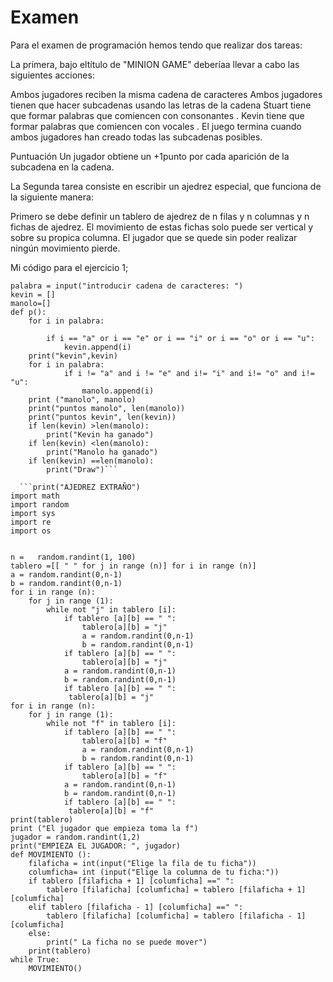 # Examen
Para el examen de programación hemos tendo que realizar dos tareas:

La primera, bajo eltítulo de "MINION GAME" deberíaa llevar a cabo las siguientes acciones:

Ambos jugadores reciben la misma cadena de caracteres
Ambos jugadores tienen que hacer subcadenas usando las letras de la cadena
Stuart tiene que formar palabras que comiencen con consonantes .
Kevin tiene que formar palabras que comiencen con vocales .
El juego termina cuando ambos jugadores han creado todas las subcadenas posibles.

Puntuación
Un jugador obtiene un +1punto por cada aparición de la subcadena en la cadena.


La Segunda tarea consiste en escribir un ajedrez especial, que funciona de la siguiente manera:

Primero se debe definir un tablero de ajedrez de n filas y n columnas y n fichas de ajedrez. El movimiento de estas fichas solo puede ser vertical y sobre su propica columna. El jugador que se quede sin poder realizar ningún movimiento pierde.



Mi código para el ejercicio 1;

```(print("Minion Game")
palabra = input("introducir cadena de caracteres: ")
kevin = []
manolo=[]
def p():
    for i in palabra:
        
        if i == "a" or i == "e" or i == "i" or i == "o" or i == "u":
            kevin.append(i)
    print("kevin",kevin)
    for i in palabra:
            if i != "a" and i != "e" and i!= "i" and i!= "o" and i!= "u":
                manolo.append(i)
    print ("manolo", manolo)
    print("puntos manolo", len(manolo))
    print("puntos kevin", len(kevin))
    if len(kevin) >len(manolo):
        print("Kevin ha ganado")
    if len(kevin) <len(manolo):
        print("Manolo ha ganado")
    if len(kevin) ==len(manolo):
        print("Draw")```
        
  ```print("AJEDREZ EXTRAÑO")
import math
import random 
import sys
import re
import os
     
        
n =   random.randint(1, 100)
tablero =[[ " " for j in range (n)] for i in range (n)]
a = random.randint(0,n-1)
b = random.randint(0,n-1)
for i in range (n):
    for j in range (1):
        while not "j" in tablero [i]:
            if tablero [a][b] == " ":
                tablero[a][b] = "j"
                a = random.randint(0,n-1)
                b = random.randint(0,n-1)
            if tablero [a][b] == " ":
                tablero[a][b] = "j"
            a = random.randint(0,n-1)
            b = random.randint(0,n-1)
            if tablero [a][b] == " ":
             tablero[a][b] = "j"
for i in range (n):
    for j in range (1):
        while not "f" in tablero [i]:
            if tablero [a][b] == " ":
                tablero[a][b] = "f"
                a = random.randint(0,n-1)
                b = random.randint(0,n-1)
            if tablero [a][b] == " ":
                tablero[a][b] = "f"
            a = random.randint(0,n-1)
            b = random.randint(0,n-1)
            if tablero [a][b] == " ":
             tablero[a][b] = "f"
print(tablero)
print ("El jugador que empieza toma la f")
jugador = random.randint(1,2)
print("EMPIEZA EL JUGADOR: ", jugador)
def MOVIMIENTO ():
    filaficha = int(input("Elige la fila de tu ficha"))
    columficha= int (input("Elige la columna de tu ficha:"))
    if tablero [filaficha + 1] [columficha] ==" ":
        tablero [filaficha] [columficha] = tablero [filaficha + 1] [columficha]
    elif tablero [filaficha - 1] [columficha] ==" ":
        tablero [filaficha] [columficha] = tablero [filaficha - 1] [columficha]
    else:
        print(" La ficha no se puede mover")
    print(tablero)
while True:
    MOVIMIENTO() 
